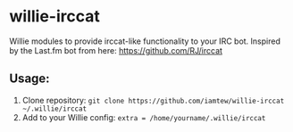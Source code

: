 willie-irccat
=============

Willie modules to provide irccat-like functionality to your IRC bot. Inspired by the Last.fm bot from here: https://github.com/RJ/irccat

Usage:
------

1. Clone repository: `git clone https://github.com/iamtew/willie-irccat ~/.willie/irccat`
2. Add to your Willie config: `extra = /home/yourname/.willie/irccat`

